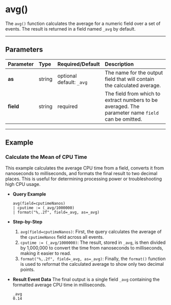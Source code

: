 # avg()

The `avg()` function calculates the average for a numeric field over a set of events. The result is returned in a field named `_avg` by default.

***

## Parameters

| Parameter | Type | Required/Default | Description |
| :--- | :--- | :--- | :--- |
| **as** | string | optional <br> default: `_avg` | The name for the output field that will contain the calculated average. |
| **field** | string | required | The field from which to extract numbers to be averaged. The parameter name `field` can be omitted. |

***

## Example

### Calculate the Mean of CPU Time

This example calculates the average CPU time from a field, converts it from nanoseconds to milliseconds, and formats the final result to two decimal places. This is useful for determining processing power or troubleshooting high CPU usage.

* **Query Example**
    ```
    avg(field=cputimeNanos)
    | cputime := (_avg/1000000)
    | format("%,.2f", field=_avg, as=_avg)
    ```

* **Step-by-Step**
    1.  `avg(field=cputimeNanos)`: First, the query calculates the average of the `cputimeNanos` field across all events.
    2.  `cputime := (_avg/1000000)`: The result, stored in `_avg`, is then divided by 1,000,000 to convert the time from nanoseconds to milliseconds, making it easier to read.
    3.  `format("%,.2f", field=_avg, as=_avg)`: Finally, the `format()` function is used to reformat the calculated average to show only two decimal points.

* **Result Event Data**
    The final output is a single field `_avg` containing the formatted average CPU time in milliseconds.
    ```
    _avg
    0.14
    ```